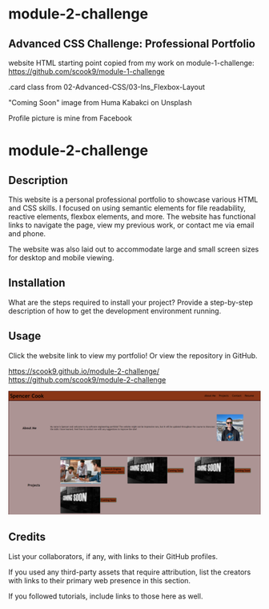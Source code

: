 # module-2-challenge

## Advanced CSS Challenge: Professional Portfolio

website HTML starting point copied from my work on module-1-challenge: https://github.com/scook9/module-1-challenge

.card class from 02-Advanced-CSS/03-Ins_Flexbox-Layout

"Coming Soon" image from Huma Kabakci on Unsplash

Profile picture is mine from Facebook

# module-2-challenge

## Description

This website is a personal professional portfolio to showcase various HTML and CSS skills. I focused on using semantic elements for file readability, reactive elements, flexbox elements, and more. The website has functional links to navigate the page, view my previous work, or contact me via email and phone.

The website was also laid out to accommodate large and small screen sizes for desktop and mobile viewing.

## Installation

What are the steps required to install your project? Provide a step-by-step description of how to get the development environment running.

## Usage

Click the website link to view my portfolio! Or view the repository in GitHub.

https://scook9.github.io/module-2-challenge/  
https://github.com/scook9/module-2-challenge

![portfolio example](assets/images/portfolio.png)

## Credits

List your collaborators, if any, with links to their GitHub profiles.

If you used any third-party assets that require attribution, list the creators with links to their primary web presence in this section.

If you followed tutorials, include links to those here as well.
